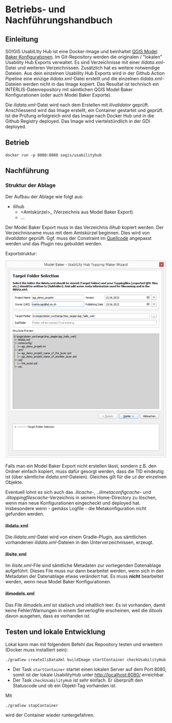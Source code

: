 # Betriebs- und Nachführungshandbuch

## Einleitung
SO!GIS UsabILIty Hub ist eine Docker-Image und beinhaltet [QGIS Model Baker Konfigurationen](https://opengisch.github.io/QgisModelBaker/en/background_info/repositories/). Im Git-Repository werden die originalen / "lokalen" Usability Hub Exports verwaltet. Es sind Verzeichnisse mit einer _ilidata.xml_-Datei und weiteren Verzeichnissen. Zusätzlich hat es weitere notwendige Dateien. Aus dein einzelnen Usability Hub Exports wird in der Github Action Pipeline eine einzige _ilidata.xml_-Datei erstellt und die einzelnen _ilidata.xml_-Dateien werden nicht in das Image kopiert. Das Resultat ist technisch ein INTERLIS-Datenrepository mit sämtlichen QGIS Model Baker Konfigurationen (oder auch Model Baker Exporte).

Die _ilidata.xml_-Datei wird nach dem Erstellen mit _ilivalidator_ geprüft. Anschliessend wird das Image erstellt, ein Container gestartet und geprüft. Ist die Prüfung erfolgreich wird das Image nach Docker Hub und in die Github Registry deployed. Das Image wird viertelstündlich in der GDI deployed.


## Betrieb
```
docker run -p 8080:8080 sogis/usabilityhub
```

## Nachführung

### Struktur der Ablage
Der Aufbau der Ablage wie folgt aus:  

* ilihub
  - <Amtskürzel>_<Projekname> (Verzeichnis aus Model Baker Export)
  - ...

Der Model Baker Export muss in das Verzeichnis _ilihub_ kopiert werden. Der Verzeichnisname muss mit dem Amtskürzel beginnen. Dies wird von _ilivalidator_ geprüft. Ggf. muss der Constraint im [Quellcode](https://github.com/sogis/interlis-repository-creator/blob/master/src/main/resources/DatasetIdx16.ili) angepasst werden und das Plugin neu gebuildet werden.

Exportstruktur:

![Exportstruktur](./model_baker_struktur.png)


Falls man ein Model Baker Export nicht erstellen lässt, sondern z.B. den Ordner einfach kopiert, muss dafür gesorgt werden, dass die TID eindeutig ist (über sämtliche _ilidata.xml_-Dateien). Gleiches gilt für die `id` der einzelnen Objekte. 

Eventuell lohnt es sich auch das _.ilicache_-, _..ilimetaconfigcache_- und _.ilitoppingfilescache_-Verzeichnis in seinem Home-Directory zu löschen, wenn man neue Konfigurationen eingecheckt und deployed hat. Insbesondere wenn - gemäss Logfile - die Metakonfiguration nicht gefunden werden.

#### ilidata.xml
Die _ilidata.xml_-Datei wird von einem Gradle-Plugin, aus sämtlichen vorhandenen _ilidata.xml_-Dateien in den Unterverzeichnissen, erzeugt.

#### ilisite.xml
Im _ilisite.xml_-File sind sämtliche Metadaten zur vorliegenden Datenablage aufgeführt. Dieses File muss nur dann bearbeitet werden, wenn sich in den Metadaten der Datenablage etwas verändert hat. Es muss **nicht** bearbeitet werden, wenn neue Model Baker Konfigurationen.

#### ilimodels.xml
Das File _ilimodels.xml_ ist statisch und inhaltlich leer. Es ist vorhanden, damit keine Fehler/Warnungen in einem Serverlogfile erscheinen, weil die _ilitools_ davon ausgehen, dass es vorhanden ist.


## Testen und lokale Entwicklung
Lokal kann man mit folgendem Befehl das Repository testen und erweitern (Docker muss installiert sein):

```
./gradlew createIliDataXml buildImage startContainer checkUsabilityHub
```

* Der Task `startContainer` startet einen lokalen Server auf dem Port 8080, somit ist der lokale UsabilityHub unter [http://localhost:8080/](http://localhost:8080/) erreichbar.
* Der Task `checkUsabilityHub` ist sehr einfach. Er überprüft den Statuscode und ob ein Objekt-Tag vorhanden ist.

Mit

```
./gradlew stopContainer
```

wird der Container wieder runtergefahren.
